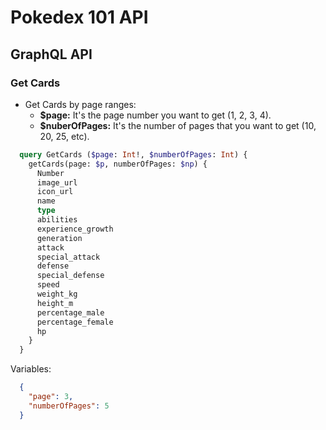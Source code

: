 # Pokedex 101 API

## GraphQL API

### Get Cards

- Get Cards by page ranges:
  - **\$page:** It's the page number you want to get (1, 2, 3, 4).
  - **\$nuberOfPages:** It's the number of pages that you want to get (10, 20, 25, etc).

```GraphQL
  query GetCards ($page: Int!, $numberOfPages: Int) {
    getCards(page: $p, numberOfPages: $np) {
      Number
      image_url
      icon_url
      name
      type
      abilities
      experience_growth
      generation
      attack
      special_attack
      defense
      special_defense
      speed
      weight_kg
      height_m
      percentage_male
      percentage_female
      hp
    }
  }
```

Variables:

```JSON
  {
    "page": 3,
    "numberOfPages": 5
  }
```
